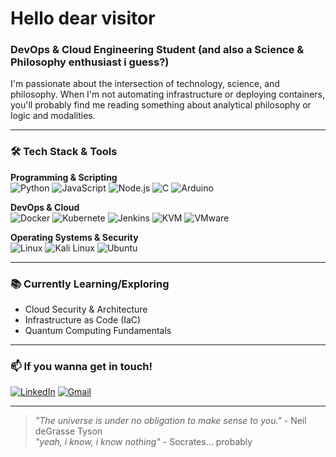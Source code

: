 # Hello dear visitor

###  DevOps & Cloud Engineering Student (and also a Science & Philosophy enthusiast i guess?)

I'm passionate about the intersection of technology, science, and philosophy. When I'm not automating infrastructure or deploying containers, you'll probably find me reading something about analytical philosophy or logic and modalities.

---

### 🛠️ Tech Stack & Tools

**Programming & Scripting**  
![Python](https://img.shields.io/badge/Python-3776AB?style=for-the-badge&logo=python&logoColor=white)
![JavaScript](https://img.shields.io/badge/JavaScript-F7DF1E?style=for-the-badge&logo=javascript&logoColor=black)
![Node.js](https://img.shields.io/badge/Node.js-339933?style=for-the-badge&logo=nodedotjs&logoColor=white)
![C](https://img.shields.io/badge/C-A8B9CC?style=for-the-badge&logo=c&logoColor=white)
![Arduino](https://img.shields.io/badge/Arduino-00979D?style=for-the-badge&logo=arduino&logoColor=white)

**DevOps & Cloud**  
![Docker](https://img.shields.io/badge/Docker-2496ED?style=for-the-badge&logo=docker&logoColor=white)
![Kubernete](https://img.shields.io/badge/Kubernetes-326CE5?style=for-the-badge&logo=kubernetes&logoColor=white)
![Jenkins](https://img.shields.io/badge/Jenkins-D24939?style=for-the-badge&logo=jenkins&logoColor=white)
![KVM](https://img.shields.io/badge/KVM-FF6600?style=for-the-badge&logo=linux&logoColor=white)
![VMware](https://img.shields.io/badge/VMware-607078?style=for-the-badge&logo=vmware&logoColor=white)

**Operating Systems & Security**  
![Linux](https://img.shields.io/badge/Linux-FCC624?style=for-the-badge&logo=linux&logoColor=black)
![Kali Linux](https://img.shields.io/badge/Kali_Linux-557C94?style=for-the-badge&logo=kalilinux&logoColor=white)
![Ubuntu](https://img.shields.io/badge/Ubuntu-E95420?style=for-the-badge&logo=ubuntu&logoColor=white)

---

### 📚 Currently Learning/Exploring
- Cloud Security & Architecture
- Infrastructure as Code (IaC)
- Quantum Computing Fundamentals

---

### 📫 If you wanna get in touch!

[![LinkedIn](https://img.shields.io/badge/LinkedIn-0077B5?style=for-the-badge&logo=linkedin&logoColor=white)]([YourLinkedInURL](https://www.linkedin.com/in/aymane-benmessaoud-662734287/))
[![Gmail](https://img.shields.io/badge/Email-D14836?style=for-the-badge&logo=gmail&logoColor=white)](benmessaoudaymane3@gmail.com)

---

> *"The universe is under no obligation to make sense to you."* - Neil deGrasse Tyson  
> *"yeah, i know, i know nothing"* - Socrates... probably
